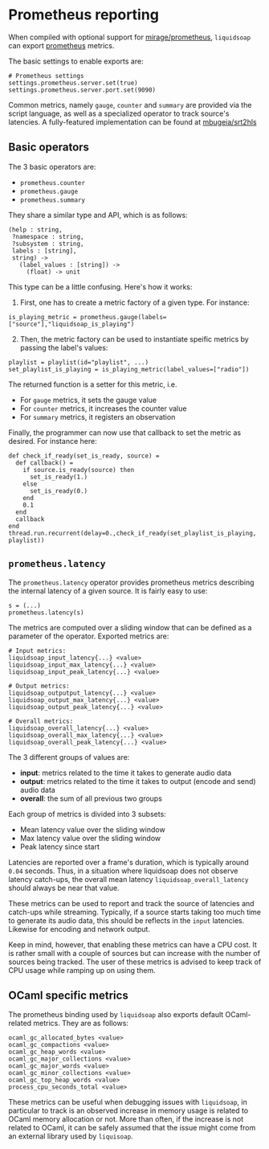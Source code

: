 Prometheus reporting
====================

When compiled with optional support for [mirage/prometheus](https://github.com/mirage/prometheus),
`liquidsoap` can export [prometheus](https://prometheus.io/) metrics.

The basic settings to enable exports are:

```liquidsoap
# Prometheus settings
settings.prometheus.server.set(true)
settings.prometheus.server.port.set(9090)
```

Common metrics, namely `gauge`, `counter` and `summary` are provided via the script language, as well
as a specialized operator to track source's latencies. A fully-featured implementation can be found at
[mbugeia/srt2hls](https://github.com/mbugeia/srt2hls)

Basic operators
---------------

The 3 basic operators are:

* `prometheus.counter`
* `prometheus.gauge`
* `prometheus.summary`

They share a similar type and API, which is as follows:

```liquidsoap
(help : string,
 ?namespace : string,
 ?subsystem : string,
 labels : [string],
 string) ->
   (label_values : [string]) ->
     (float) -> unit
```

This type can be a little confusing. Here's how it works:
1. First, one has to create a metric factory of a given type. For instance:

```liquidsoap
is_playing_metric = prometheus.gauge(labels=["source"],"liquidsoap_is_playing")
```
2. Then, the metric factory can be used to instantiate speific metrics by passing the label's values:
```liquidsoap
playlist = playlist(id="playlist", ...)
set_playlist_is_playing = is_playing_metric(label_values=["radio"])
```
The returned function is a setter for this metric, i.e.

* For `gauge` metrics, it sets the gauge value
* For `counter` metrics, it increases the counter value
* For `summary` metrics, it registers an observation

Finally, the programmer can now use that callback to set the metric as desired. For instance here:
```liquidsoap
def check_if_ready(set_is_ready, source) =
  def callback() =
    if source.is_ready(source) then
      set_is_ready(1.)
    else
      set_is_ready(0.)
    end
    0.1
  end
  callback
end
thread.run.recurrent(delay=0.,check_if_ready(set_playlist_is_playing, playlist))
```

`prometheus.latency`
--------------------

The `prometheus.latency` operator provides prometheus metrics describing the internal latency of a given
source. It is fairly easy to use:

```liquidsoap
s = (...)
prometheus.latency(s)
```
The metrics are computed over a sliding window that can be defined as a parameter of the operator. Exported metrics are:

```
# Input metrics:
liquidsoap_input_latency{...} <value>
liquidsoap_input_max_latency{...} <value>
liquidsoap_input_peak_latency{...} <value>

# Output metrics:
liquidsoap_outputput_latency{...} <value>
liquidsoap_output_max_latency{...} <value>
liquidsoap_output_peak_latency{...} <value>

# Overall metrics:
liquidsoap_overall_latency{...} <value>
liquidsoap_overall_max_latency{...} <value>
liquidsoap_overall_peak_latency{...} <value>
```

The 3 different groups of values are:

* **input**: metrics related to the time it takes to generate audio data
* **output**: metrics related to the time it takes to output (encode and send) audio data
* **overall**: the sum of all previous two groups

Each group of metrics is divided into 3 subsets:

* Mean latency value over the sliding window
* Max latency value over the sliding window
* Peak latency since start

Latencies are reported over a frame's duration, which is typically around `0.04` seconds. Thus, in a situation
where liquidsoap does not observe latency catch-ups, the overall mean latency `liquidsoap_overall_latency` should
always be near that value.

These metrics can be used to report and track the source of latencies and catch-ups while streaming.
Typically, if a source starts taking too much time to generate its audio data, this should be reflects in the
`input` latencies. Likewise for encoding and network output.

Keep in mind, however, that enabling these metrics can have a CPU cost. It is rather small with a couple of sources
but can increase with the number of sources being tracked. The user of these metrics is advised to keep track of
CPU usage while ramping up on using them.

OCaml specific metrics
----------------------

The prometheus binding used by `liquidsoap` also exports default OCaml-related metrics. They are as follows:

```
ocaml_gc_allocated_bytes <value>
ocaml_gc_compactions <value>
ocaml_gc_heap_words <value>
ocaml_gc_major_collections <value>
ocaml_gc_major_words <value>
ocaml_gc_minor_collections <value>
ocaml_gc_top_heap_words <value>
process_cpu_seconds_total <value>
```

These metrics can be useful when debugging issues with `liquidsoap`, in particular to track is an observed increase in
memory usage is related to OCaml memory allocation or not. More than often, if the increase is not related to OCaml,
it can be safely assumed that the issue might come from an external library used by `liquisoap`.
